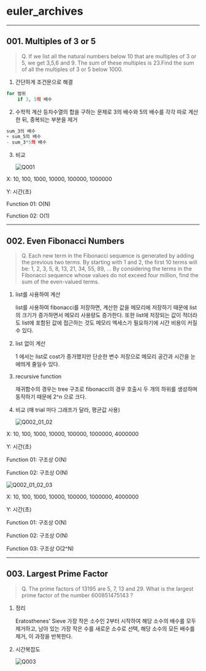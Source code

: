 # euler_archives
---
## 001. Multiples of 3 or 5
> Q. If we list all the natural numbers below  10 that are multiples of 3 or 5, we get 3,5,6 and 9. The sum of these multiples is 23.Find the sum of all the multiples of 3 or 5 below 1000.
1. 간단하게 조건문으로 해결
```python
for 범위
    if 3, 5의 배수
```
2. 수학적 계산
등차수열의 합을 구하는 문제로 3의 배수와 5의 배수를 각각 따로 계산한 뒤, 중복되는 부분을 제거
```python
sum_3의 배수
+ sum_5의 배수
- sum_3*5의 배수
```
3. 비교
   
    ![Q001](https://github.com/Jujungin/euler_archives/assets/37700849/d63fc1b2-aabf-44b3-b5ce-63e1ac92640a)

X: 10, 100, 1000, 10000, 100000, 1000000

Y: 시간(초)

Function 01: O(N)

Function 02: O(1)

---

## 002. Even Fibonacci Numbers
> Q. Each new term in the Fibonacci sequence is generated by adding the previous two terms. By starting with 1 and 2, the first 10 terms will be:   1, 2, 3, 5, 8, 13, 21, 34, 55, 89, ... By considering the terms in the Fibonacci sequence whose values do not exceed four million, find the sum of the even-valued terms.

1. list를 사용하여 계산

    list를 사용하여 fibonacci를 저장하면, 계산한 값을 메모리에 저장하기 때문에 list의 크기가 증가하면서 메모리 사용량도 증가한다. 또한 list에 저장되는 값이 적더라도 list에 포함된 값에 접근하는 것도 메모리 엑세스가 필요하기에 시간 비용이 커질수 있다.

2. list 없이 계산

    1 에서는 list로 cost가 증가했지만 단순한 변수 저장으로 메모리 공간과 시간을 눈에띄게 줄일수 있다.

3. recursive function

    재귀함수의 경우는 tree 구조로 fibonacci의 경우 호출시 두 개의 하위를 생성하며 동작하기 때문에 2^n 으로 크다.

4. 비교 (매 trial 마다 그래프가 달라, 평균값 사용)

    ![Q002_01_02](https://github.com/Jujungin/euler_archives/assets/37700849/2c390eff-396c-41ef-bb06-ab37260e971b)

X: 10, 100, 1000, 10000, 100000, 1000000, 4000000

Y: 시간(초)

Function 01: 구조상 O(N)

Function 02: 구조상 O(N)

   ![Q002_01_02_03](https://github.com/Jujungin/euler_archives/assets/37700849/827617bc-65c9-4dd5-8fc0-8124c9802528)


X: 10, 100, 1000, 10000, 100000, 1000000, 4000000

Y: 시간(초)

Function 01: 구조상 O(N)

Function 02: 구조상 O(N)

Function 03: 구조상 O(2^N)

---

## 003. Largest Prime Factor
> Q. The prime factors of 13195 are 5, 7, 13 and 29.
What is the largest prime factor of the number 600851475143 ?

1. 정리

   Eratosthenes' Sieve
   가장 작은 소수인 2부터 시작하여 해당 소수의 배수를 모두 제거하고, 남아 있는 가장 작은 수를 새로운 소수로 선택, 해당 소수의 모든 배수를 제거, 이 과정을 반복한다.

2. 시간복잡도

   ![Q003](https://github.com/Jujungin/euler_archives/assets/37700849/fb0ce14d-3ea5-474d-90ad-6e5d82f11c7b)

